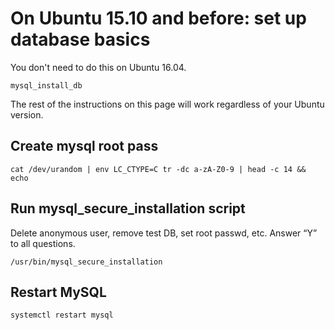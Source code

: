 # On Ubuntu 15.10 and before: set up database basics

You don't need to do this on Ubuntu 16.04.

    mysql_install_db

The rest of the instructions on this page will work regardless of your Ubuntu version.

## Create mysql root pass

    cat /dev/urandom | env LC_CTYPE=C tr -dc a-zA-Z0-9 | head -c 14 && echo


## Run mysql_secure_installation script

Delete anonymous user, remove test DB, set root passwd, etc. Answer “Y” to all questions.

    /usr/bin/mysql_secure_installation

## Restart MySQL

    systemctl restart mysql



